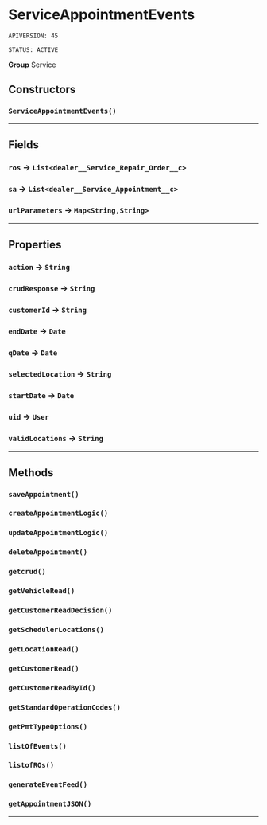 # ServiceAppointmentEvents

`APIVERSION: 45`

`STATUS: ACTIVE`



**Group** Service

## Constructors
### `ServiceAppointmentEvents()`
---
## Fields

### `ros` → `List<dealer__Service_Repair_Order__c>`


### `sa` → `List<dealer__Service_Appointment__c>`


### `urlParameters` → `Map<String,String>`


---
## Properties

### `action` → `String`


### `crudResponse` → `String`


### `customerId` → `String`


### `endDate` → `Date`


### `qDate` → `Date`


### `selectedLocation` → `String`


### `startDate` → `Date`


### `uid` → `User`


### `validLocations` → `String`


---
## Methods
### `saveAppointment()`
### `createAppointmentLogic()`
### `updateAppointmentLogic()`
### `deleteAppointment()`
### `getcrud()`
### `getVehicleRead()`
### `getCustomerReadDecision()`
### `getSchedulerLocations()`
### `getLocationRead()`
### `getCustomerRead()`
### `getCustomerReadById()`
### `getStandardOperationCodes()`
### `getPmtTypeOptions()`
### `listOfEvents()`
### `listofROs()`
### `generateEventFeed()`
### `getAppointmentJSON()`
---
